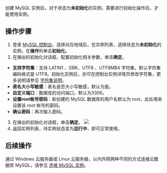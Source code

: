创建 MySQL 实例后，对于状态为**未初始化**的实例，需要进行初始化操作后，才能使用实例。

## 操作步骤
1. 登录 [MySQL 控制台](https://console.cloud.tencent.com/cdb)，选择对应地域后，在实例列表，选择状态为**未初始化**的实例，在**操作**列单击**初始化**。
2. 在弹出的初始化对话框，配置初始化相关参数，单击**确定**。
 - **支持字符集**：支持 LATIN1 、GBK、UTF8 、UTF8MB4 字符集，默认字符集编码格式是 UTF8。初始化实例后，亦可在控制台实例详情页修改字符集，更多说明请参见 [字符集说明](https://cloud.tencent.com/document/product/236/7259#.E5.AD.97.E7.AC.A6.E9.9B.86.E8.AF.B4.E6.98.8E)。
 - **表名大小写敏感**：表名是否大小写敏感，默认为是。
 - **自定义端口**：数据库的访问端口，默认为3306。
 - **设置root帐号密码**：新创建的 MySQL 数据库的用户名默认为 root，此处用来设置该 root 帐号的密码。
 - **确认密码**：再次输入密码。
3. 在弹出的初始化对话框，单击**确定**。
![](https://main.qcloudimg.com/raw/f83e0cba43b84aa8e9706d7e1cc625a9.png)
4. 返回实例列表，待实例状态变为**运行中**，即可正常使用。

## 后续操作
通过 Windows 云服务器或 Linux 云服务器，以内外网两种不同的方式连接云数据库 MySQL，请参见 [连接 MySQL 实例](https://cloud.tencent.com/document/product/236/3130)。
